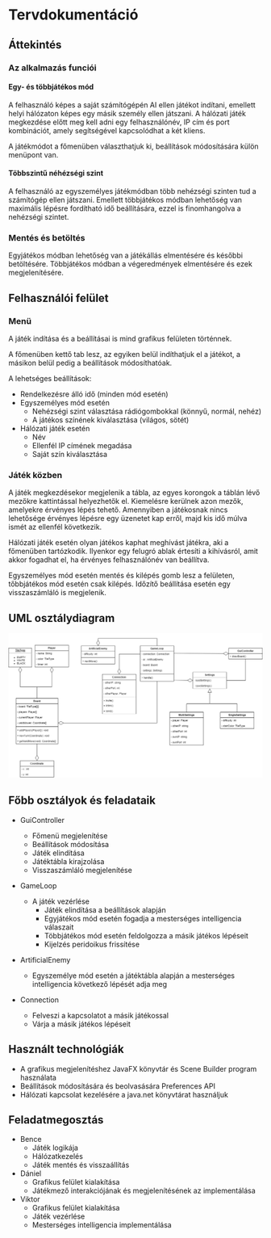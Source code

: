 # Tervdokumentáció
## Áttekintés
### Az alkalmazás funciói
#### Egy- és többjátékos mód
A felhasználó képes a saját számítógépén AI ellen játékot indítani, emellett
helyi hálózaton képes egy másik személy ellen játszani. A hálózati játék
megkezdése előtt meg kell adni egy felhasználónév, IP cím és port kombinációt, amely
segítségével kapcsolódhat a két kliens.

A játékmódot a főmenüben választhatjuk ki, beállítások módosítására külön menüpont van.
#### Többszintű néhézségi szint
A felhasználó az egyszemélyes játékmódban több nehézségi szinten tud a
számítógép ellen játszani. Emellett többjátékos módban lehetőség van maximális
lépésre fordítható idő beállítására, ezzel is finomhangolva a nehézségi
szintet.

### Mentés és betöltés
Egyjátékos módban lehetőség van a játékállás elmentésére és későbbi
betöltésére.  Többjátékos módban a végeredmények elmentésére és ezek
megjelenítésére.

## Felhasználói felület
### Menü
A játék indítása és a beállításai is mind grafikus felületen történnek.

A főmenüben kettő tab lesz, az egyiken belül indíthatjuk el a játékot, a másikon belül pedig a beállítások
módosíthatóak.

A lehetséges beállítások:
- Rendelkezésre álló idő (minden mód esetén)
- Egyszemélyes mód esetén
  + Nehézségi szint választása rádiógombokkal (könnyű, normál, nehéz)
  + A játékos színének kiválasztása (világos, sötét)
- Hálózati játék esetén
  + Név
  + Ellenfél IP címének megadása
  + Saját szín kiválasztása

### Játék közben

A játék megkezdésekor megjelenik a tábla, az egyes korongok a táblán
lévő mezőkre kattintással helyezhetők el. Kiemelésre kerülnek azon
mezők, amelyekre érvényes lépés tehető. Amennyiben a játékosnak nincs
lehetősége érvényes lépésre egy üzenetet kap erről, majd kis idő múlva
ismét az ellenfél következik.

Hálózati játék esetén olyan játékos kaphat meghívást játékra, aki a
főmenüben tartózkodik. Ilyenkor egy felugró ablak értesíti a
kihívásról, amit akkor fogadhat el, ha érvényes felhasználónév van
beállítva.

Egyszemélyes mód esetén mentés és kilépés gomb lesz a felületen, tőbbjátékos mód esetén csak kilépés.
Időzítő beállítása esetén egy visszaszámláló is megjelenik.

## UML osztálydiagram
![UML class diagram](uml_class.png)
## Főbb osztályok és feladataik
- GuiController
  - Főmenü megjelenítése
  - Beállítások módosítása
  - Játék elindítása
  - Játéktábla kirajzolása
  - Visszaszámláló megjelenítése

- GameLoop
  - A játék vezérlése
    - Játék elindítása a beállítások alapján
    - Egyjátékos mód esetén fogadja a mesterséges intelligencia válaszait
    - Többjátékos mód esetén feldolgozza a másik játékos lépéseit
    - Kijelzés peridoikus frissítése
- ArtificialEnemy
  - Egyszemélye mód esetén a játéktábla alapján a mesterséges intelligencia következő lépését adja meg
- Connection
  - Felveszi a kapcsolatot a másik játékossal
  - Várja a másik játékos lépéseit
## Használt technológiák
- A grafikus megjelenítéshez JavaFX könyvtár és Scene Builder program használata
- Beállítások módosítására és beolvasására Preferences API
- Hálózati kapcsolat kezelésére a java.net könyvtárat használjuk
## Feladatmegosztás
- Bence
  - Játék logikája
  - Hálózatkezelés
  - Játék mentés és visszaállítás
- Dániel
  - Grafikus felület kialakítása
  - Játékmező interakciójának és megjelenítésének az implementálása
- Viktor
  - Grafikus felület kialakítása
  - Játék vezérlése
  - Mesterséges intelligencia implementálása
